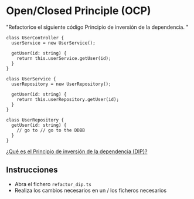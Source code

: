 # Open/Closed Principle (OCP)

"Refactorice el siguiente código Principio de inversión de la dependencia.
"

```
class UserController {
  userService = new UserService();

  getUser(id: string) {
    return this.userService.getUser(id);
  }
}

class UserService {
  userRepository = new UserRepository();

  getUser(id: string) {
    return this.userRepository.getUser(id);
  }
}

class UserRepository {
  getUser(id: string) {
    // go to // go to the DDBB
  }
}

```

[¿Qué es el Principio de inversión de la dependencia (DIP)?](https://es.wikipedia.org/wiki/Principio_de_inversi%C3%B3n_de_la_dependencia)

## Instrucciones

- Abra el fichero `refactor_dip.ts`
- Realiza los cambios necesarios en un / los ficheros necesarios
